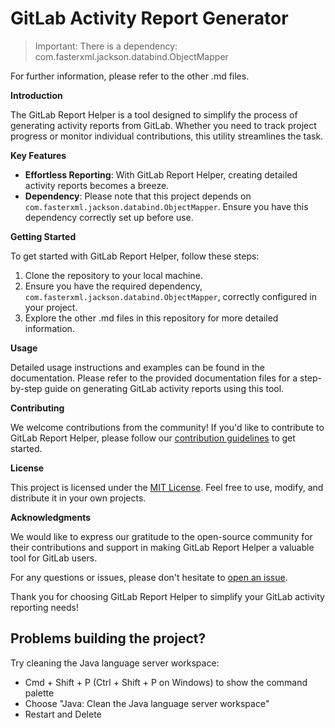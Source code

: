 # GitLab Activity Report Generator

> Important: There is a dependency: com.fasterxml.jackson.databind.ObjectMapper

For further information, please refer to the other .md files.

**Introduction**

The GitLab Report Helper is a tool designed to simplify the process of generating activity reports from GitLab. Whether you need to track project progress or monitor individual contributions, this utility streamlines the task.

**Key Features**

- **Effortless Reporting**: With GitLab Report Helper, creating detailed activity reports becomes a breeze.
- **Dependency**: Please note that this project depends on `com.fasterxml.jackson.databind.ObjectMapper`. Ensure you have this dependency correctly set up before use.

**Getting Started**

To get started with GitLab Report Helper, follow these steps:

1. Clone the repository to your local machine.
2. Ensure you have the required dependency, `com.fasterxml.jackson.databind.ObjectMapper`, correctly configured in your project.
3. Explore the other .md files in this repository for more detailed information.

**Usage**

Detailed usage instructions and examples can be found in the documentation. Please refer to the provided documentation files for a step-by-step guide on generating GitLab activity reports using this tool.

**Contributing**

We welcome contributions from the community! If you'd like to contribute to GitLab Report Helper, please follow our [contribution guidelines](CONTRIBUTING.md) to get started.

**License**

This project is licensed under the [MIT License](LICENSE). Feel free to use, modify, and distribute it in your own projects.

**Acknowledgments**

We would like to express our gratitude to the open-source community for their contributions and support in making GitLab Report Helper a valuable tool for GitLab users.

For any questions or issues, please don't hesitate to [open an issue](https://github.com/vyk1/gitlab-report-helper/issues).

Thank you for choosing GitLab Report Helper to simplify your GitLab activity reporting needs!

## Problems building the project?

Try cleaning the Java language server workspace:

- Cmd + Shift + P (Ctrl + Shift + P on Windows) to show the command palette
- Choose "Java: Clean the Java language server workspace"
- Restart and Delete
